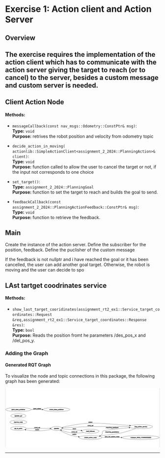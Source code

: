 # Exercise 1: Action client and Action Server

## Overview
The exercise requires the implementation of the action client which has to communicate with the action server giving the target to reach (or to cancel) to the server, besides a custom message and custom server is needed. 
---

## Client Action Node

#### Methods:
- `messageCallback(const nav_msgs::Odometry::ConstPtr& msg)`:  
  **Type:** `void`  
  **Purpose:** retrives the robot position and velocity from odometry topic 
  
- `decide_action_in_moving( actionlib::SimpleActionClient<assignment_2_2024::PlanningAction>& client)`:  
  **Type:** `void`  
  **Purpose:** function called to allow the user to cancel the target or not, if the input not corresponds to one choice

- `set_target()`:  
  **Type:** `assignment_2_2024::PlanningGoal`  
  **Purpose:** function to set the target to reach and builds the goal to send.

- `feedbackCallback(const assignment_2_2024::PlanningActionFeedback::ConstPtr& msg)`:  
  **Type:** `void`  
  **Purpose:** function to retrieve the feedback.
  
## Main
Create the instance of the action server.
Define the subscriber for the position, feedback.
Define the puclisher of the custom message

If the feedback is not nullptr and i have reached the goal or it has been cancelled, the user can add another goal target. Otherwise, the robot is moving and the user can decide to spo



## LAst tartget coodrinates service

#### Methods:
- `show_last_target_cooridinates(assignment_rt2_ex1::Service_target_coordinates::Request &req,assignment_rt2_ex1::Service_target_coordinates::Response &res)`:  
  **Type:** `bool`  
  **Purpose:** Reads the position fromt he parameters /des_pos_x and /del_pos_y.

### Adding the Graph

#### Generated RQT Graph
To visualize the node and topic connections in this package, the following graph has been generated:

![RQT Graph](./grafo_rt1_ex1.png)

---



